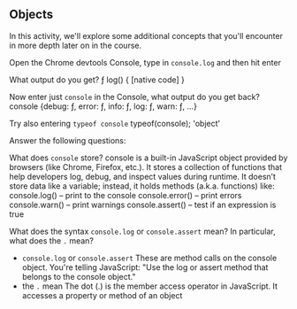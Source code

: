 ## Objects

In this activity, we'll explore some additional concepts that you'll encounter in more depth later on in the course.

Open the Chrome devtools Console, type in `console.log` and then hit enter

What output do you get?
ƒ log() { [native code] }


Now enter just `console` in the Console, what output do you get back?
console {debug: ƒ, error: ƒ, info: ƒ, log: ƒ, warn: ƒ, …}

Try also entering `typeof console`
typeof(console);
'object'

Answer the following questions:

What does `console` store?
console is a built-in JavaScript object provided by browsers (like Chrome, Firefox, etc.). It stores a collection of functions that help developers log, debug, and inspect values during runtime.
It doesn’t store data like a variable; instead, it holds methods (a.k.a. functions) like:
console.log() – print to the console
console.error() – print errors
console.warn() – print warnings
console.assert() – test if an expression is true

What does the syntax `console.log` or `console.assert` mean? In particular, what does the `.` mean?
- `console.log` or `console.assert`
These are method calls on the console object.
You're telling JavaScript: "Use the log or assert method that belongs to the console object."
- the `.` mean
The dot (.) is the member access operator in JavaScript.
It accesses a property or method of an object